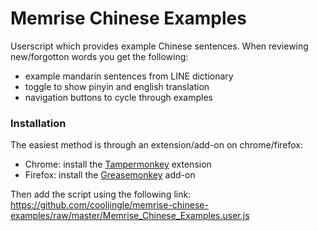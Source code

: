 # Memrise Chinese Examples

Userscript which provides example Chinese sentences. When reviewing new/forgotton words you get the following:

- example mandarin sentences from LINE dictionary
- toggle to show pinyin and english translation
- navigation buttons to cycle through examples

### Installation

The easiest method is through an extension/add-on on chrome/firefox:

- Chrome: install the [Tampermonkey](https://chrome.google.com/webstore/detail/dhdgffkkebhmkfjojejmpbldmpobfkfo) extension
- Firefox: install the [Greasemonkey](https://addons.mozilla.org/en-US/firefox/addon/greasemonkey/) add-on

Then add the script using the following link: https://github.com/cooljingle/memrise-chinese-examples/raw/master/Memrise_Chinese_Examples.user.js

